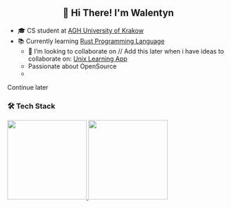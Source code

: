 
<h2 align="center">👋 Hi There! I'm Walentyn</h2>


- 🎓  CS student at [AGH University of Krakow]( https://www.agh.edu.pl/) 
- 📚  Currently learning [Rust Programming Language](https://www.rust-lang.org/)
  - 🔭  I’m looking to collaborate on   // Add this later when i have ideas to collaborate on: [Unix Learning App](https://www.)
  - Passionate about OpenSource
  - 
Continue later


<h3> 🛠 Tech Stack</h3>


<a href="https://github.com/#">
  <img height="180em" src="https://github-readme-stats.vercel.app/api?username=Walentalien&theme=buefy&show_icons=true" />
  <img height="180em" src="https://github-readme-stats.vercel.app/api/top-langs/?username=Walentalien&theme=buefy&layout=compact" />
</a>

<br/>



<!---
Walentalien/Walentalien is a ✨ special ✨ repository because its `README.md` (this file) appears on your GitHub profile.
You can click the Preview link to take a look at your changes.
--->
